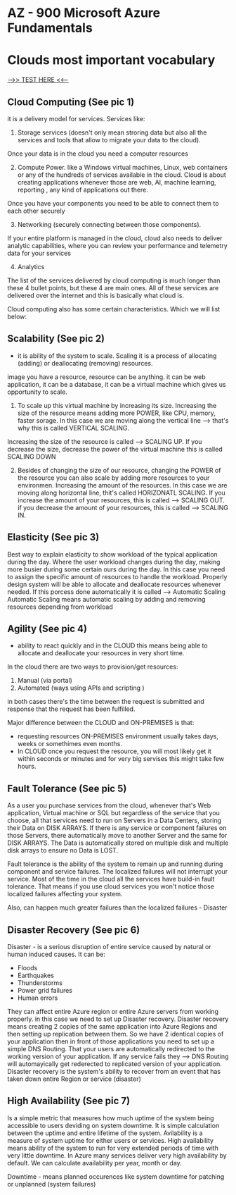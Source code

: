 # AZ - 900 Microsoft Azure Fundamentals

# Clouds most important vocabulary

[-->> TEST HERE <<--](https://marczak.io/az-900/#ep01)

## Cloud Computing (See pic 1)

it is a delivery model for services. Services like:

1. Storage services (doesn't only mean stroring data but also all the services and tools that allow to migrate your data to the cloud).

Once your data is in the cloud you need a computer resources

2. Compute Power. like a Windows virtual machines, Linux, web containers or any of the hundreds of services available in the cloud. Cloud is about creating applications whenever those are web, AI, machine learning, reporting , any kind of applications out there.

Once you have your components you need to be able to connect them to each other securely

3. Networking (securely connecting between those components).

If your entire platform is managed in the cloud, cloud also needs to deliver analytic capabilities, where you can review your performance and telemetry data for your services

4. Analytics

The list of the services delivered by cloud computing is much longer than these 4 bullet points, but these 4 are main ones.
All of these services are delivered over the internet and this is basically what cloud is.

Cloud computing also has some certain characteristics. Which we will list below:

## Scalability (See pic 2)

- it is ability of the system to scale. Scaling it is a process of allocating (adding) or deallocating (removing) resources.

image you have a resource, resource can be anything. it can be web application, it can be a database, it can be a virtual machine which gives us opportunity to scale.

1. To scale up this virtual machine by increasing its size. Increasing the size of the resource means adding more POWER, like CPU, memory, faster sorage. In this case we are moving along the vertical line --> that's why this is called VERTICAL SCALING.

Increasing the size of the resource is called --> SCALING UP.
If you decrease the size, decrease the power of the virtual machine this is called SCALING DOWN

2. Besides of changing the size of our resource, changing the POWER of the resource you can also scale by adding more resources to your environmen. Increasing the amount of the resources. In this case we are moving along horizontal line, thit's called HORIZONATL SCALING.
   If you increase the amount of your resources, this is called --> SCALING OUT.
   if you decrease the amount of your resources, this is called --> SCALING IN.

## Elasticity (See pic 3)

Best way to explain elasticity to show workload of the typical application during the day. Where the user workload changes during the day, making more busier during some certain ours during the day. In this case you need to assign the specific amount of resources to handle the workload. Properly design system will be able to allocate and deallocate resources whenever needed.
If this porcess done automatically it is called --> Automatic Scaling
Automatic Scaling means automatic scaling by adding and removing resources depending from workload

## Agility (See pic 4)

- ability to react quickly and in the CLOUD this means being able to allocate and deallocate your resources in very short time.

In the cloud there are two ways to provision/get resources:

1. Manual (via portal)
2. Automated (ways using APIs and scripting )

in both cases there's the time between the request is submitted and response that the request has been fulfilled.

Major difference between the CLOUD and ON-PREMISES is that:

- requesting resources ON-PREMISES environment usually takes days, weeks or somethimes even months.
- In CLOUD once you request the resource, you will most likely get it within seconds or minutes and for very big servises this might take few hours.

## Fault Tolerance (See pic 5)

As a user you purchase services from the cloud, whenever that's Web application, Virtual machine or SQL but regardless of the service that you choose, all that services need to run on Servers in a Data Centers, storing their Data on DISK ARRAYS.
If there is any service or component failures on those Servers, there automatically move to another Server and the same for DISK ARRAYS. The Data is automatically stored on multiple disk and multiple disk arrays to ensure no Data is LOST.

Fault tolerance is the ability of the system to remain up and running during component and service failures. The localized failures will not interrupt your service. Most of the time in the cloud all the services have build-in fault tolerance. That means if you use cloud services you won't notice those localized failures affecting your system.

Also, can happen much greater failures than the localized failures - Disaster

## Disaster Recovery (See pic 6)

Disaster - is a serious disruption of entire service caused by natural or human induced causes. It can be:

- Floods
- Earthquakes
- Thunderstorms
- Power grid failures
- Human errors

They can affect entire Azure region or entire Azure servers from working properly. in this case we need to set up Disaster recovery.
Disaster recovery means creating 2 copies of the same application into Azure Regions and then setting up replication between them. So we have 2 identical copies of your application then in front of those applications you need to set up a simple DNS Routing. That your users are automatically redirected to the working version of your application. If any service fails they --> DNS Routing will automayically get rederected to replicated version of your application.
Disaster recovery is the system's ability to recover from an event that has taken down entire Region or service (disaster)

## High Availability (See pic 7)

Is a simple metric that measures how much uptime of the system being accessible to users deviding on system downtime. It is simple calculation between the uptime and entire lifetime of the system.
Avilability is a measure of system uptime for either users or services.
High availability means ability of the system to run for very extended periods of time with very little downtime.
In Azure many services deliver very high availability by default.
We can calculate availability per year, month or day.

Downtime - means planned occurences like system downtime for patching or unplanned (system failures)
